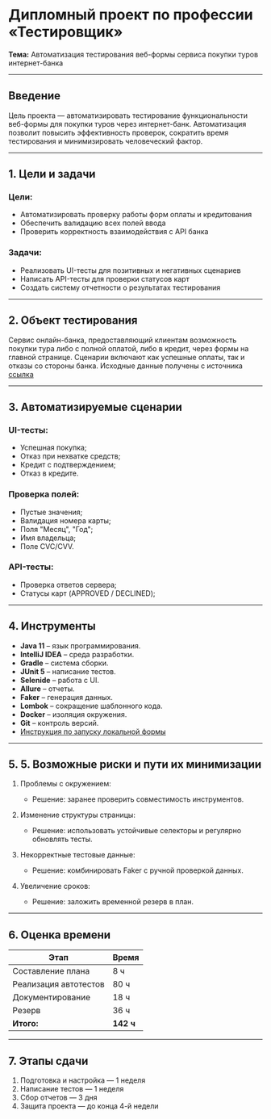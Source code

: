 # Дипломный проект по профессии «Тестировщик»  
**Тема:** Автоматизация тестирования веб-формы сервиса покупки туров интернет-банка  

---

## Введение  
Цель проекта — автоматизировать тестирование функциональности веб-формы для покупки туров через интернет-банк. Автоматизация позволит повысить эффективность проверок, сократить время тестирования и минимизировать человеческий фактор.

---

## 1. Цели и задачи  

### Цели:  
- Автоматизировать проверку работы форм оплаты и кредитования  
- Обеспечить валидацию всех полей ввода  
- Проверить корректность взаимодействия с API банка  

### Задачи:  
- Реализовать UI-тесты для позитивных и негативных сценариев  
- Написать API-тесты для проверки статусов карт  
- Создать систему отчетности о результатах тестирования  

---

## 2. Объект тестирования
Сервис онлайн-банка, предоставляющий клиентам возможность покупки тура либо с полной оплатой, либо в кредит, через формы на главной странице. Сценарии включают как успешные оплаты, так и отказы со стороны банка. Исходные данные получены с источника [ссылка](https://github.com/netology-code/qa-diploma?tab=readme-ov-file)

---

## 3. Автоматизируемые сценарии

### UI-тесты:
- Успешная покупка;
- Отказ при нехватке средств;
- Кредит с подтверждением;
- Отказ в кредите.

### Проверка полей:
- Пустые значения;
- Валидация номера карты;
- Поля "Месяц", "Год";
- Имя владельца;
- Поле CVC/CVV.

### API-тесты:
- Проверка ответов сервера;
- Статусы карт (APPROVED / DECLINED);

---

## 4. Инструменты

- **Java 11** – язык программирования.  
- **IntelliJ IDEA** – среда разработки.  
- **Gradle** – система сборки.  
- **JUnit 5** – написание тестов.  
- **Selenide** – работа с UI. 
- **Allure** – отчеты.  
- **Faker** – генерация данных.  
- **Lombok** – сокращение шаблонного кода.  
- **Docker** – изоляция окружения.    
- **Git** – контроль версий.
- [Инструкция по запуску локальной формы](https://github.com/MaxAcrata/Diploma/blob/main/Instructions.md)

---

## 5. 5. Возможные риски и пути их минимизации

1. Проблемы с окружением:

    - Решение: заранее проверить совместимость инструментов.

2. Изменение структуры страницы:

    - Решение: использовать устойчивые селекторы и регулярно обновлять тесты.

3. Некорректные тестовые данные:

    - Решение: комбинировать Faker с ручной проверкой данных.

4. Увеличение сроков:

    - Решение: заложить временной резерв в план.

---

## 6. Оценка времени

| Этап | Время |
|------|-------|
| Составление плана | 8 ч |
| Реализация автотестов | 80 ч |
| Документирование | 18 ч |
| Резерв | 36 ч |
| **Итого:** | **142 ч** |

---

## 7. Этапы сдачи

1. Подготовка и настройка — 1 неделя  
2. Написание тестов — 1 неделя  
3. Сбор отчетов — 3 дня  
4. Защита проекта — до конца 4-й недели
